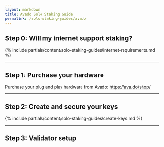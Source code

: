```yaml
---
layout: markdown
title: Avado Solo Staking Guide
permalink: /solo-staking-guides/avado
---
```



## Step 0: Will my internet support staking?

{% include partials/content/solo-staking-guides/internet-requirements.md %}

---

## Step 1: Purchase your hardware

Purchase your plug and play hardware from Avado: <https://ava.do/shop/>

---

## Step 2: Create and secure your keys

{% include partials/content/solo-staking-guides/create-keys.md %}

---

## Step 3: Validator setup




